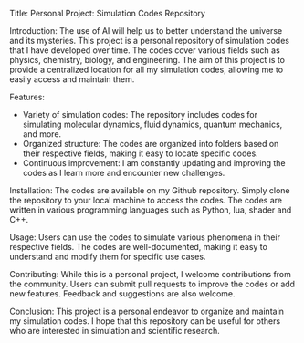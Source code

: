 Title: Personal Project: Simulation Codes Repository

Introduction:
The use of AI will help us to better understand the universe and its mysteries. This project is a personal repository of simulation codes that I have developed over time. The codes cover various fields such as physics, chemistry, biology, and engineering. The aim of this project is to provide a centralized location for all my simulation codes, allowing me to easily access and maintain them.

Features:
- Variety of simulation codes: The repository includes codes for simulating molecular dynamics, fluid dynamics, quantum mechanics, and more.
- Organized structure: The codes are organized into folders based on their respective fields, making it easy to locate specific codes.
- Continuous improvement: I am constantly updating and improving the codes as I learn more and encounter new challenges.

Installation:
The codes are available on my Github repository. Simply clone the repository to your local machine to access the codes. The codes are written in various programming languages such as Python, lua, shader and C++.

Usage:
Users can use the codes to simulate various phenomena in their respective fields. The codes are well-documented, making it easy to understand and modify them for specific use cases.

Contributing:
While this is a personal project, I welcome contributions from the community. Users can submit pull requests to improve the codes or add new features. Feedback and suggestions are also welcome.

Conclusion:
This project is a personal endeavor to organize and maintain my simulation codes. I hope that this repository can be useful for others who are interested in simulation and scientific research.
